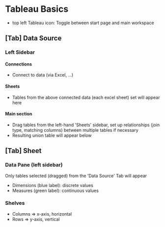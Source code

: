 

# Tableau Basics



- top left Tableau icon: Toggle between start page and main workspace





## [Tab] Data Source

### Left Sidebar

#### Connections

- Connect to data (via Excel, ...)

#### Sheets

- Tables from the above connected data (each excel sheet) set will appear here

#### Main section

- Drag tables from the left-hand 'Sheets' sidebar, set up relationships (join type, matching columns) between multiple tables if necessary
- Resulting union table will appear below



## [Tab] Sheet

### Data Pane (left sidebar)

Only tables selected (dragged) from the 'Data Source' Tab will appear

- Dimensions (blue label): discrete values
- Measures (green label): continuous values

### Shelves

- Columns => x-axis, horizontal
- Rows => y-axis, vertical